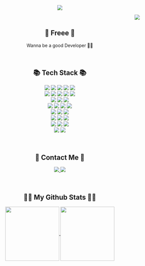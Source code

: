 <p align="center">
  <img src="https://github.com/25th-Night/25th-Night/assets/104040502/8f908a66-4684-4955-af0c-46a5bd945278"/>
</p>

<p align="right">
  <a href="https://hits.seeyoufarm.com"><img src="https://hits.seeyoufarm.com/api/count/incr/badge.svg?url=https%3A%2F%2Fgithub.com%2F25th-Night&count_bg=%2341B883&title_bg=%23CDC2C2&icon=github.svg&icon_color=%23E7E7E7&title=hits&edge_flat=true"/></a>
</p>

<h2 align="center">👋 Freee 👋 </h2>
<div align="center">
Wanna be a good Developer 🏳‍🌈
</div>

<br>
<br>

<h2 align="center"> 📚 Tech Stack 📚 </h2>
<div align="center">
  <img src="https://img.shields.io/badge/HTML5-E34F26?style=for-the-badge&logo=html5&logoColor=white" />
  <img src="https://img.shields.io/badge/CSS3-1572B6?style=for-the-badge&logo=css3&logoColor=white" />
  <img src="https://img.shields.io/badge/JavaScript-F7DF1E?style=for-the-badge&logo=javascript&logoColor=white" />
  <img src="https://img.shields.io/badge/bootstrap-7952b3?style=for-the-badge&logo=bootstrap&logoColor=white" />
  <img src="https://img.shields.io/badge/tailwindcss-06B6D4?style=for-the-badge&logo=tailwindcss&logoColor=white" />
  <br>
  <img src="https://img.shields.io/badge/Python-3776AB?style=for-the-badge&logo=python&logoColor=white" />
  <img src="https://img.shields.io/badge/Django-092E20?style=for-the-badge&logo=django&logoColor=white" />
  <img src="https://img.shields.io/badge/FastAPI-009688?style=for-the-badge&logo=fastapi&logoColor=white" />
  <img src="https://img.shields.io/badge/Gunicorn-499848?style=for-the-badge&logo=gunicorn&logoColor=white" />
  <img src="https://img.shields.io/badge/Nginx-009639?style=for-the-badge&logo=nginx&logoColor=white" />
  <br>
  <img src="https://img.shields.io/badge/PostgreSQL-4169E1?style=for-the-badge&logo=postgresql&logoColor=white" />
  <img src="https://img.shields.io/badge/MySQL-4479a1?style=for-the-badge&logo=mysql&logoColor=white" />
  <img src="https://img.shields.io/badge/MongoDB-47a24b?style=for-the-badge&logo=mongodb&logoColor=white" />
  <br>
  <img src="https://img.shields.io/badge/Celery-37814A?style=for-the-badge&logo=celery&logoColor=white" />
  <img src="https://img.shields.io/badge/Redis-DC382D?style=for-the-badge&logo=redis&logoColor=white" />
  <img src="https://img.shields.io/badge/Channels-46A45E?style=for-the-badge&logo=channels&logoColor=white" />
  <img src="https://img.shields.io/badge/Flower-37814A?style=for-the-badge&logo=Flower&logoColor=white" />
  <br>
  <img src="https://img.shields.io/badge/Docker-2496ED?style=for-the-badge&logo=docker&logoColor=white" />
  <img src="https://img.shields.io/badge/Kubernetes-326CE5?style=for-the-badge&logo=kubernetes&logoColor=white" />
  <img src="https://img.shields.io/badge/Helm-277A9F?style=for-the-badge&logo=helm&logoColor=white" />
  <br>
  <img src="https://img.shields.io/badge/GitHub-181717?style=for-the-badge&logo=github&logoColor=white" />
  <img src="https://img.shields.io/badge/GitHub%20Actions-2088FF?style=for-the-badge&logo=github-actions&logoColor=white" />
  <img src="https://img.shields.io/badge/ArgoCD-2733CC?style=for-the-badge&logo=argo&logoColor=white" />
  <br>
  <img src="https://img.shields.io/badge/Terraform-623CE4?style=for-the-badge&logo=terraform&logoColor=white" />
  <img src="https://img.shields.io/badge/AWS-FF9900?style=for-the-badge&logo=amazon-aws&logoColor=white" />
  <img src="https://img.shields.io/badge/NCloud-03C75A?style=for-the-badge&logo=naver&logoColor=white" />
  <br>
  <img src="https://img.shields.io/badge/Prometheus-E6522C?style=for-the-badge&logo=prometheus&logoColor=white" />
  <img src="https://img.shields.io/badge/Grafana-F46800?style=for-the-badge&logo=grafana&logoColor=white" />
  <br>
</div>

<br>
<br>

<h2 align="center"> 📝 Contact Me 📝 </h2>
<div align="center">
  <a href="https://notion.so/7fb452e52ba347fa961128a0cb3f5413">
    <img src="https://img.shields.io/badge/Notion-000000?style=for-the-badge&logo=notion&logoColor=white" />
  </a>
  <a href="mailto:browneyed.sw@gmail.com">
    <img src="https://img.shields.io/badge/Gmail-d14836?style=for-the-badge&logo=Gmail&logoColor=white&link=browneyed.sw@gmail.com"/>
  </a>
</div>

<br>
<br>

<h2 align="center">👩‍💻 My Github Stats 👩‍💻</h2>
<div align="center">
  <a href="https://github.com/25th-Night">
    <img align="center" height="170em" src="https://github-readme-stats.vercel.app/api?username=25th-Night&show_icons=true&include_all_commits=true&disable_animations=true&theme=vue" />
  </a>
  <a href="https://github.com/25th-Night">
    <img align="center" height="170em" src="https://github-readme-stats.vercel.app/api/top-langs/?username=25th-Night&title_color=7DC19A&layout=compact&langs_count=6&card_width=370" />
  </a>
  
</div>

<br>
<br>


<!--
**25th-Night/25th-Night** is a ✨ _special_ ✨ repository because its `README.md` (this file) appears on your GitHub profile.

Here are some ideas to get you started:

- 🔭 I’m currently working on ...
- 🌱 I’m currently learning ...
- 👯 I’m looking to collaborate on ...
- 🤔 I’m looking for help with ...
- 💬 Ask me about ...
- 📫 How to reach me: ...
- 😄 Pronouns: ...
- ⚡ Fun fact: ...
-->
